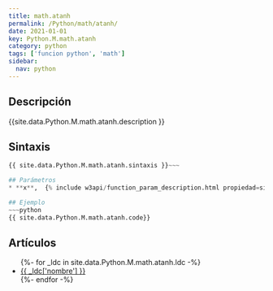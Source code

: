 ```yaml
---
title: math.atanh
permalink: /Python/math/atanh/
date: 2021-01-01
key: Python.M.math.atanh
category: python
tags: ['funcion python', 'math']
sidebar: 
  nav: python
---
```


## Descripción
{{site.data.Python.M.math.atanh.description }}

## Sintaxis
~~~python
{{ site.data.Python.M.math.atanh.sintaxis }}~~~

## Parámetros
* **x**,  {% include w3api/function_param_description.html propiedad=site.data.Python.M.math.atanh valor="x" %}

## Ejemplo
~~~python
{{ site.data.Python.M.math.atanh.code}}
~~~

## Artículos
<ul>
{%- for _ldc in site.data.Python.M.math.atanh.ldc -%}
   <li>
       <a href="{{_ldc['url'] }}">{{ _ldc['nombre'] }}</a>
   </li>
{%- endfor -%}
</ul>
